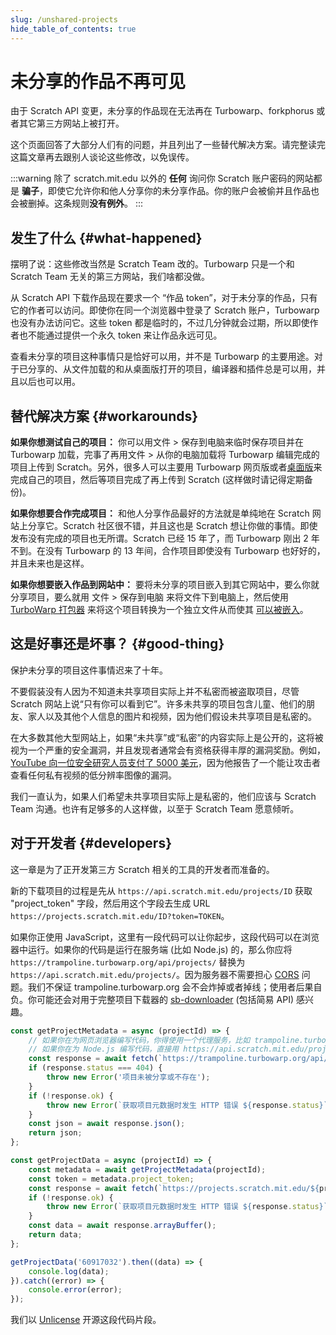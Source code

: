 ```yaml
---
slug: /unshared-projects
hide_table_of_contents: true
---
```


# 未分享的作品不再可见

由于 Scratch API 变更，未分享的作品现在无法再在 Turbowarp、forkphorus 或者其它第三方网站上被打开。

这个页面回答了大部分人们有的问题，并且列出了一些替代解决方案。请完整读完这篇文章再去跟别人谈论这些修改，以免误传。

:::warning
除了 scratch.mit.edu 以外的 **任何** 询问你 Scratch 账户密码的网站都是 **骗子**，即使它允许你和他人分享你的未分享作品。你的账户会被偷并且作品也会被删掉。这条规则**没有例外**。
:::

## 发生了什么 {#what-happened}

摆明了说：这些修改当然是 Scratch Team 改的。Turbowarp 只是一个和 Scratch Team 无关的第三方网站，我们啥都没做。

从 Scratch API 下载作品现在要求一个 “作品 token”，对于未分享的作品，只有它的作者可以访问。即使你在同一个浏览器中登录了 Scratch 账户，Turbowarp 也没有办法访问它。这些 token 都是临时的，不过几分钟就会过期，所以即使作者也不能通过提供一个永久 token 来让作品永远可见。

查看未分享的项目这种事情只是恰好可以用，并不是 Turbowarp 的主要用途。对于已分享的、从文件加载的和从桌面版打开的项目，编译器和插件总是可以用，并且以后也可以用。

## 替代解决方案 {#workarounds}

**如果你想测试自己的项目：** 你可以用文件 > 保存到电脑来临时保存项目并在 Turbowarp 加载，完事了再用文件 > 从你的电脑加载将 Turbowarp 编辑完成的项目上传到 Scratch。另外，很多人可以主要用 Turbowarp 网页版或者[桌面版](https://desktop.turbowarp.org/)来完成自己的项目，然后等项目完成了再上传到 Scratch (这样做时请记得定期备份)。

**如果你想要合作完成项目：** 和他人分享作品最好的方法就是单纯地在 Scratch 网站上分享它。Scratch 社区很不错，并且这也是 Scratch 想让你做的事情。即使发布没有完成的项目也无所谓。Scratch 已经 15 年了，而 Turbowarp 刚出 2 年不到。在没有 Turbowarp 的 13 年间，合作项目即使没有 Turbowarp 也好好的，并且未来也是这样。

**如果你想要嵌入作品到网站中：** 要将未分享的项目嵌入到其它网站中，要么你就分享项目，要么就用 文件 > 保存到电脑 来将文件下到电脑上，然后使用 [TurboWarp 打包器](https://packager.turbowarp.org/) 来将这个项目转换为一个独立文件从而使其 [可以被嵌入](/packager/embedding)。

## 这是好事还是坏事？ {#good-thing}

保护未分享的项目这件事情迟来了十年。

不要假装没有人因为不知道未共享项目实际上并不私密而被盗取项目，尽管 Scratch 网站上说“只有你可以看到它”。许多未共享的项目包含儿童、他们的朋友、家人以及其他个人信息的图片和视频，因为他们假设未共享项目是私密的。

在大多数其他大型网站上，如果“未共享”或“私密”的内容实际上是公开的，这将被视为一个严重的安全漏洞，并且发现者通常会有资格获得丰厚的漏洞奖励。例如，[YouTube 向一位安全研究人员支付了 5000 美元](https://bugs.xdavidhu.me/google/2021/01/11/stealing-your-private-videos-one-frame-at-a-time/)，因为他报告了一个能让攻击者查看任何私有视频的低分辨率图像的漏洞。

我们一直认为，如果人们希望未共享项目实际上是私密的，他们应该与 Scratch Team 沟通。也许有足够多的人这样做，以至于 Scratch Team 愿意倾听。

<!-- 令人印象深刻的是，Scratch 并没有因为这无数的隐私侵犯而被起诉到破产 -->

## 对于开发者 {#developers}

这一章是为了正开发第三方 Scratch 相关的工具的开发者而准备的。

新的下载项目的过程是先从 `https://api.scratch.mit.edu/projects/ID` 获取 "project_token" 字段，然后用这个字段去生成 URL `https://projects.scratch.mit.edu/ID?token=TOKEN`。

如果你正使用 JavaScript，这里有一段代码可以让你起步，这段代码可以在浏览器中运行。如果你的代码是运行在服务端 (比如 Node.js) 的，那么你应将 `https://trampoline.turbowarp.org/api/projects/` 替换为 `https://api.scratch.mit.edu/projects/`。因为服务器不需要担心 [CORS](https://en.wikipedia.org/wiki/Cross-origin_resource_sharing) 问题。我们不保证 trampoline.turbowarp.org 会不会炸掉或者掉线；使用者后果自负。你可能还会对用于完整项目下载器的 [sb-downloader](https://github.com/forkphorus/sb-downloader) (包括简易 API) 感兴趣。

```js
const getProjectMetadata = async (projectId) => {
    // 如果你在为网页浏览器编写代码，你得使用一个代理服务，比如 trampoline.turbowarp.org 来访问 Scratch API。
    // 如果你在为 Node.js 编写代码，直接用 https://api.scratch.mit.edu/projects/${projectId} 即可。
    const response = await fetch(`https://trampoline.turbowarp.org/api/projects/${projectId}`);
    if (response.status === 404) {
        throw new Error('项目未被分享或不存在');
    }
    if (!response.ok) {
        throw new Error(`获取项目元数据时发生 HTTP 错误 ${response.status}`);
    }
    const json = await response.json();
    return json;
};

const getProjectData = async (projectId) => {
    const metadata = await getProjectMetadata(projectId);
    const token = metadata.project_token;
    const response = await fetch(`https://projects.scratch.mit.edu/${projectId}?token=${token}`);
    if (!response.ok) {
        throw new Error(`获取项目元数据时发生 HTTP 错误 ${response.status}`);
    }
    const data = await response.arrayBuffer();
    return data;
};

getProjectData('60917032').then((data) => {
    console.log(data);
}).catch((error) => {
    console.error(error);
});
```

我们以 [Unlicense](https://unlicense.org/) 开源这段代码片段。
